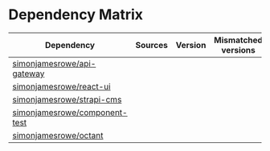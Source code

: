 # Dependency Matrix

Dependency | Sources | Version | Mismatched versions
---------- | ------- | ------- | -------------------
[simonjamesrowe/api-gateway](https://github.com/simonjamesrowe/api-gateway.git) |  | []() | 
[simonjamesrowe/react-ui](https://github.com/simonjamesrowe/react-ui.git) |  | []() | 
[simonjamesrowe/strapi-cms](https://github.com/simonjamesrowe/strapi-cms.git) |  | []() | 
[simonjamesrowe/component-test](https://github.com/simonjamesrowe/component-test.git) |  | []() | 
[simonjamesrowe/octant](https://github.com/simonjamesrowe/octant.git) |  | []() | 
